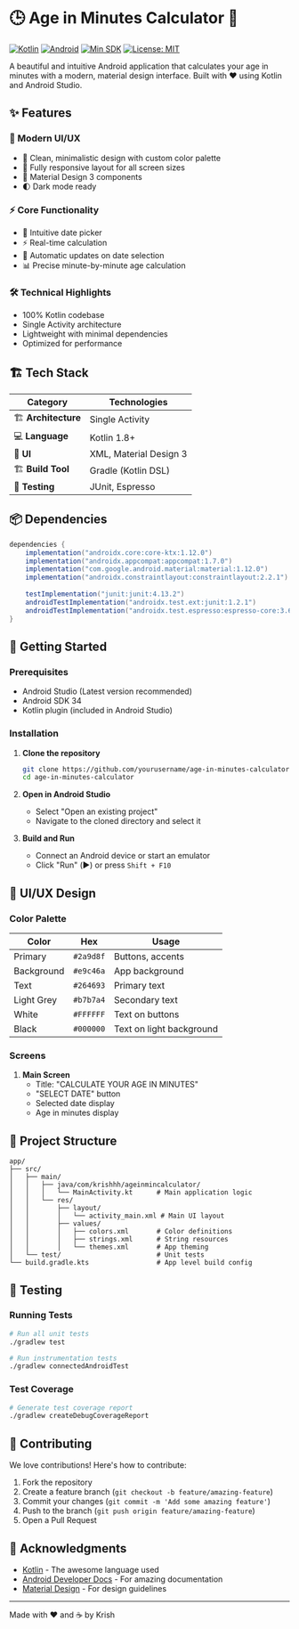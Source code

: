 # 🕒 Age in Minutes Calculator 📱

[![Kotlin](https://img.shields.io/badge/Kotlin-100%25-7F52FF?logo=kotlin&logoColor=white)](https://kotlinlang.org/)
[![Android](https://img.shields.io/badge/Android-3DDC84?logo=android&logoColor=white)](https://developer.android.com)
[![Min SDK](https://img.shields.io/badge/min%20SDK-29%2B-34EA6B?logo=android)](https://developer.android.com/about/versions/10)
[![License: MIT](https://img.shields.io/badge/License-MIT-yellow.svg)](https://opensource.org/licenses/MIT)

A beautiful and intuitive Android application that calculates your age in minutes with a modern, material design interface. Built with ❤️ using Kotlin and Android Studio.

## ✨ Features

### 🎨 Modern UI/UX
- 🎯 Clean, minimalistic design with custom color palette
- 📱 Fully responsive layout for all screen sizes
- 🎨 Material Design 3 components
- 🌓 Dark mode ready

### ⚡ Core Functionality
- 📅 Intuitive date picker
- ⚡ Real-time calculation
- 🔄 Automatic updates on date selection
- 📊 Precise minute-by-minute age calculation

### 🛠 Technical Highlights
- 100% Kotlin codebase
- Single Activity architecture
- Lightweight with minimal dependencies
- Optimized for performance

## 🏗 Tech Stack

| Category | Technologies |
|----------|--------------|
| 🏗 **Architecture** | Single Activity |
| 💻 **Language** | Kotlin 1.8+ |
| 📱 **UI** | XML, Material Design 3 |
| 🏗 **Build Tool** | Gradle (Kotlin DSL) |
| 🧪 **Testing** | JUnit, Espresso |

## 📦 Dependencies

```gradle
dependencies {
    implementation("androidx.core:core-ktx:1.12.0")
    implementation("androidx.appcompat:appcompat:1.7.0")
    implementation("com.google.android.material:material:1.12.0")
    implementation("androidx.constraintlayout:constraintlayout:2.2.1")
    
    testImplementation("junit:junit:4.13.2")
    androidTestImplementation("androidx.test.ext:junit:1.2.1")
    androidTestImplementation("androidx.test.espresso:espresso-core:3.6.1")
}
```

## 🚀 Getting Started

### Prerequisites

- Android Studio (Latest version recommended)
- Android SDK 34
- Kotlin plugin (included in Android Studio)

### Installation

1. **Clone the repository**
   ```bash
   git clone https://github.com/yourusername/age-in-minutes-calculator.git
   cd age-in-minutes-calculator
   ```

2. **Open in Android Studio**
   - Select "Open an existing project"
   - Navigate to the cloned directory and select it

3. **Build and Run**
   - Connect an Android device or start an emulator
   - Click "Run" (▶️) or press `Shift + F10`

## 🎨 UI/UX Design

### Color Palette

| Color | Hex | Usage |
|-------|-----|-------|
| Primary | `#2a9d8f` | Buttons, accents |
| Background | `#e9c46a` | App background |
| Text | `#264693` | Primary text |
| Light Grey | `#b7b7a4` | Secondary text |
| White | `#FFFFFF` | Text on buttons |
| Black | `#000000` | Text on light background |

### Screens

1. **Main Screen**
   - Title: "CALCULATE YOUR AGE IN MINUTES"
   - "SELECT DATE" button
   - Selected date display
   - Age in minutes display

## 📁 Project Structure

```
app/
├── src/
│   ├── main/
│   │   ├── java/com/krishhh/ageinmincalculator/
│   │   │   └── MainActivity.kt      # Main application logic
│   │   └── res/
│   │       ├── layout/
│   │       │   └── activity_main.xml # Main UI layout
│   │       ├── values/
│   │       │   ├── colors.xml       # Color definitions
│   │       │   ├── strings.xml      # String resources
│   │       │   └── themes.xml       # App theming
│   └── test/                        # Unit tests
└── build.gradle.kts                 # App level build config
```

## 🧪 Testing

### Running Tests

```bash
# Run all unit tests
./gradlew test

# Run instrumentation tests
./gradlew connectedAndroidTest
```

### Test Coverage

```bash
# Generate test coverage report
./gradlew createDebugCoverageReport
```

## 🤝 Contributing

We love contributions! Here's how to contribute:

1. Fork the repository
2. Create a feature branch (`git checkout -b feature/amazing-feature`)
3. Commit your changes (`git commit -m 'Add some amazing feature'`)
4. Push to the branch (`git push origin feature/amazing-feature`)
5. Open a Pull Request

## 🙏 Acknowledgments

- [Kotlin](https://kotlinlang.org/) - The awesome language used
- [Android Developer Docs](https://developer.android.com/docs) - For amazing documentation
- [Material Design](https://material.io) - For design guidelines

---

Made with ❤️ and ☕ by Krish
